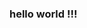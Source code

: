 ### hello world !!!

<!--
**GitLab22Denis/GitLab22Denis** is a ✨ _special_ ✨ repository because its `README.md` (this file) appears on your GitHub profile.

Here are some ideas to get you started:

